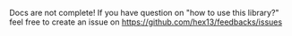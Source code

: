Docs are not complete!
If you have question on "how to use this library?" feel free to create an issue on https://github.com/hex13/feedbacks/issues 